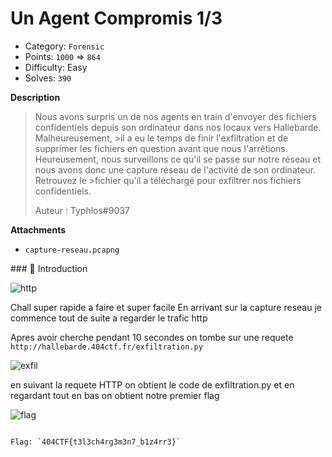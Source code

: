 
# Un Agent Compromis 1/3



- Category: `Forensic`
- Points: `1000` => `864`
- Difficulty: Easy
- Solves: `390`


**Description**

> Nous avons surpris un de nos agents en train d'envoyer des fichiers confidentiels depuis son ordinateur dans nos locaux vers Hallebarde. Malheureusement, >il a eu le temps de finir l'exfiltration et de supprimer les fichiers en question avant que nous l'arrêtions.
>Heureusement, nous surveillons ce qu'il se passe sur notre réseau et nous avons donc une capture réseau de l'activité de son ordinateur. Retrouvez le >fichier qu'il a téléchargé pour exfiltrer nos fichiers confidentiels.
>
> Auteur : Typhlos#9037
>


**Attachments**

- `capture-reseau.pcapng`

### :book: Introduction

![http](https://user-images.githubusercontent.com/64932654/173407843-d85de860-a773-4d4e-ab8b-56836b0c2fa8.PNG)

 Chall super rapide a faire et super facile
En arrivant sur la capture reseau je commence tout de suite a regarder le trafic http


Apres avoir cherche pendant 10 secondes on tombe sur une requete ` http://hallebarde.404ctf.fr/exfiltration.py`



![exfil](https://user-images.githubusercontent.com/64932654/173408038-5709d261-ca8c-4baa-8dbd-505a9a291cb2.PNG)

en suivant la requete HTTP on obtient le code de exfiltration.py et en regardant tout en bas on obtient notre premier flag 







![flag](https://user-images.githubusercontent.com/64932654/173408365-9fb709d7-c7dc-440a-8d2a-32241d271e41.PNG)




```

Flag: `404CTF{t3l3ch4rg3m3n7_b1z4rr3}`


```

